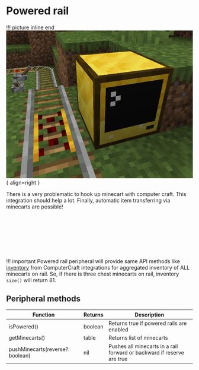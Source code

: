 # Powered rail

!!! picture inline end
    ![Header](./../../images/powered_rail.png){ align=right }

There is a very problematic to hook up minecart with computer craft. This integration should help a lot. Finally, automatic item transferring via minecarts are possible!

<br/><br/><br/><br/><br/><br/>

!!! important
    Powered rail peripheral will provide same API methods like [inventory](https://tweaked.cc/generic_peripheral/inventory.html) from ComputerCraft integrations for aggregated inventory of ALL minecarts on rail. So, if there is three chest minecarts on rail, inventory `size()` will return 81.

## Peripheral methods

| Function                         | Returns | Description                                                            |
|----------------------------------|---------|------------------------------------------------------------------------|
| isPowered()                      | boolean | Returns true if powered rails are enabled                              |
| getMinecarts()                   | table   | Returns list of minecarts                                              |
| pushMinecarts(reverse?: boolean) | nil     | Pushes all minecarts in a rail forward or backward if reserve are true |
